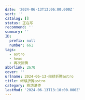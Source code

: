```yaml
---
date: '2024-06-13T13:06:00.000Z'
sort: ''
catalog: []
status: 正在写
recommend: ''
summary: ''
ID:
  prefix: null
  number: 661
tags:
  - astro
  - hexo
  - 再次折腾
abbrlink: 2670
cover: ''
urlname: 2024-06-13-继续折腾astro
title: 继续折腾astro
category: 燕坊清作
lastMod: '2024-06-13T13:10:00.000Z'
---
```


